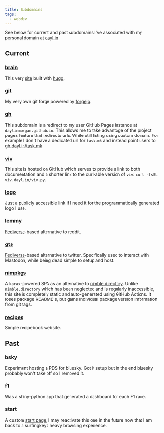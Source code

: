 ```yaml
---
title: Subdomains
tags:
  - webdev
---
```


See below for current and past subdomains I've associated with my personal domain at [dayl.in](https://dayl.in)

## Current

### [brain](https://brain.dayl.in)

This very [site](e09h-my-brain.md) built with [hugo](3nx1-building-my-brain-w-hugo.md).

### [git](https://git.dayl.in)

My very own git forge powered by [forgejo](https://forgejo.org/).

### [gh](https://gh.dayl.in)

This subdomain is a redirect to my user GitHub Pages instance at `daylinmorgan.github.io`.
This allows me to take advantage of the project pages feature that redirects urls.
While still listing using custom domain.
For example I don't have a dedicated url for `task.mk` and instead point users to [gh.dayl.in/task.mk](https://gh.dayl.in/task.mk)

### [viv](https://viv.dayl.in)

This site is hosted on GitHub which serves to provide a link to both documentation and a shorter link to the curl-able version of `viv`: `curl -fsSL viv.dayl.in/viv.py`.

### [logo](https://logo.dayl.in)

Just a publicly accessible link if I need it for the programmatically generated logo I use.

### [lemmy](https://lemmy.dayl.in)

[Fediverse](xs06-fediverse.md)-based alternative to reddit.

### [gts](https://gts.dayl.in)

[Fediverse](xs06-fediverse.md)-based alternative to twitter.
Specifically used to interact with Mastodon, while being dead simple to setup and host.

### [nimpkgs](https://nimpkgs.dayl.in)

A `karax`-powered SPA as an alternative to [nimble.directory](https://nimble.directory).
Unlike `nimble.directory` which has been neglected and is regularly inaccessible,
this site is completely static and auto-generated using GitHub Actions.
It loses package README's, but gains individual package version information from git tags.

### [recipes](https://recipes.dayl.in)

Simple recipebook website.

## Past

### bsky

Experiment hosting a PDS for bluesky. 
Got it setup but in the end bluesky probably won't take off so I removed it.

### f1

Was a shiny-python app that generated a dashboard for each F1 race.

### start

A custom [start page](2vvb-start-pages.md), I may reactivate this one in the future now that I am back to a surfingkeys heavy browsing experience.
